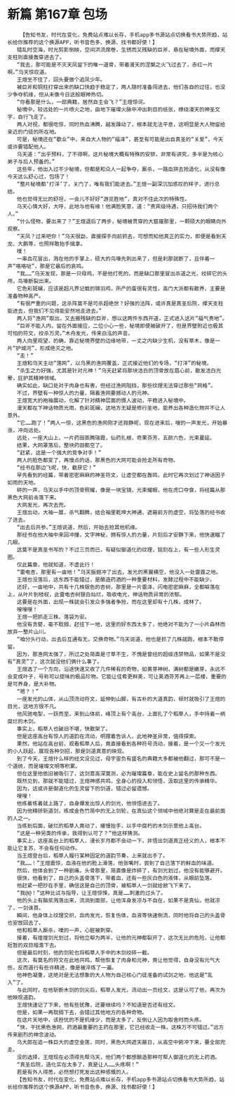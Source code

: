 # 新篇 第167章 包场
        【告知书友，时代在变化，免费站点难以长存，手机app多书源站点切换看书大势所趋，站长给你推荐的这个换源APP，听书音色多、换源、找书都好使！】
       错乱时空海，时光剪影倒映，空间洪流席卷，生锈而又残缺的巨斧，悬在秘境外面，而撑天支柱则直接轰穿进去了。
       “我去，那可能是不灭天凤留下的唯一道骨，带着漫天的涅槃之火飞过去了，赤红一片啊。”乌天惊叹道。
       王煊坐不住了，回头要做个追凤少年。
       被巨斧和铜柱打穿出来的缺口快趋于稳定了，两人随时准备闯进去，他们各自的过往，也没少争夺机缘，但从未像今日这般眼神热切。
       “你看那是什么，一部典籍，居然自主会飞？”王煊惊诧。
       秘境中，较远处的一片喷火之地，由地下璀璨火脉中冲出刺目的纸张，缭绕漫天的神圣文字，自行飞走了。
       两人对视，都很吃惊，同时热血沸腾，越发躁动了，根本就无法平息，这明显是大人物留给亲近的门徒的所在地。
       可是，秘境还在“歇业”中，来自大人物的“福泽”，甚至有可能是出自真圣的“关爱”，今天或许要错配他人。
       乌天道：“出乎预料，了不得啊，这片秘境大概有特殊的安排，非常有讲究，多半是为核心弟子与后人预备的。”
       这些年，他出入过不少秘境，但都是和众人一起争夺，厮杀，一路血拼去抢造化，从没有像今天这么舒心过，包场了！
       “整片秘境都‘打洋’了，关门了，唯有我们能进去。”王煊一副深沉加感叹的样子，进行总结。
       他也觉得无比的舒坦，一会儿不好好“游览胜地”，真对不住此次的特殊性。
       乌天心情大好，大呼，此地与他有缘！他满脸笑意，道：“贵宾级待遇，只招待我们两个人。”
       “什么怪物，要出来了？”王煊退后了两步，秘境被贯穿的大窟窿那里，一颗硕大的眼睛向外观察。
       “天凤？过来吧你！”乌天很勐，直接探手向前抓去，可想而知他真正的实力，即便是看到天龙、大鹏等，也照样敢抬手擒拿。
       噗！
       一串血花冒出，溅在他的手掌上，硕大的鸟喙先刺出来了，但是刹那就断了，且伴着一声“咯咯哒”，那是它最后的哀鸣。
       “我……”乌天发现，那是一只母鸡，不是他打死的，而是缺口那里冒出杀道之光，绞碎它的头颅，鸟喙断裂出来。
       它色彩斑斓，应该是超凡界记载的锦羽鸡，所产的蛋很有灵性，高门大派都有散养，主要是准备物种高产。
       “有很严重的问题，这杀阵莫不是可杀超绝世？好强的法阵，或许真是真圣后院，撑天支柱能进去，但我们不见得能安然地走进去。”
       两人将“渔网”取出，又去搬残缺的巨斧，想以这两件东西开道，正式进入这片“福气贵地”。
       “巨斧不能入内，留在外面接应，二位小心一些，秘境即便被破开了，但是界壁附近也极其可怕的符文，绞杀万灵。”木舟发光，传来白泓的声音。
       两人向里观望，的确，靠近秘境界壁的边缘地带，一丈之内缺少生机，没有草木，像是一片“护城河”，形成绝灭之地。
       “走！”
       王煊和乌天主动“落网”，以乌黑的渔网覆盖，正式接近他们的专场，“打洋”的秘境。
       “杀生之力好强，尤其是针对元神！”乌天赶紧将那块洁白的顶骨放在眉心前，散发洁白光晕，庇护其精神领域。
       确实如此，缺口处对于肉身也有害，但经过渔网阻挡，那些纹理无法穿过那些“网格”。
       不过，界壁有一种惊人的力量，隔着渔网要撼动人的元神。
       王煊宽大的袍袖展动，化解了针对精神层面的慑人波动，平稳进入秘境中。
       漫天都在下神话物质光雨，色彩斑斓，这地方无疑是修行圣地，能养出各种造化物并不让人意外。
       “它……跑了！”两人一惊，这黑色的渔网刚才还寂静呢，现在进来后，嗖的一声发光，开始暴涨，冲向远处。
       远处，一座大山上，一片药田蒸腾瑞霞，仙药扎根，奇果芬芳，五颜六色，光束蔓延。
       结果，大网罩落后，整块药田都空了。
       “赶紧，这是一个强大的竞争对手！”
       两人的脸色都变了，再慢点的话，那黑色的大网可能会抢走所有奇物。
       “经书在那边飞呢，快，截获它！”
       早先看到的经篇，带着密密麻麻的神圣符文，让虚空都在轰鸣，此时它再次划过了神话因子如雨的天地。
       砰的一声，乌天以手中的顶骨照耀，像是一块宝镜，光束耀眼，他在虎口夺食，将经篇从那黑色大网前击落下来。
       大网发光，再次去兜。
       王煊出动，大袖一展，杀气翻腾，结合袖里乾坤大神通，遮蔽前方的虚空，将坠落的经书收了进去。
       “出去后共参。”王煊说道，然后，开始去抢其他机缘。
       那经书在他大袖中来回冲撞，文字神秘，拥有惊人的力量，片刻后才安静下来，他快速瞄了几眼。
       这莫不是真圣书写的？不过三页而已，有疑似御道化的纹理，铭刻在上，有一些人形生灵图。
       仅此篇章，他就知道，不虚此行！
       “雷电杏，那里有一亩地！”乌天振翅冲了出去，发光的黑翼横空，他没入一处雷霆之地。
       王煊也没落后，这东西不能错过，是酿造药酒的一种重要材料，发酵过程中不能缺少。
       还好，一亩地中，共有十几株银色的杏树，那里是一片雷泽，闪电密密麻麻，全都噼落在上，从叶片到枝杈，此雷电杏树银白灿烂，吸收电光，神话物质异常的浓郁。
       这要是在外面，出现一株就会引发众多强者争抢，而在这里却有十几株，成林了。
       嗖嗖嗖！
       王煊一把抓走三株，落袋为安。
       他没有贪婪，毫不耽搁，赶往下一地，这里的好东西太多了，他绝对不能为了一小片森林而放弃一整片山川。
       “咱分头行动，出去后互通有无，交换奇物。”乌天说道，他也是抓了几株就跑，根本不敢停留。
       因为，那渔网太强了，所过之处简直是寸草不生，不愧是曾经的超级违禁物品，如果不是没有“真灵”了，这次就没他们俩什么事了。
       王煊选了一个方向，沿途快速又收了几件稀有的奇物，如黄芽神树，满树都是嫩芽，永远不会变成叶子，号称可以提味的极品珍物。它能让佳肴更鲜美，可让美酒芬芳再上一层楼，重要的是可养身，是大补物。
       “嗯？！”
       一座发光的山体，从山顶流动符文，延伸到山脚，有古朴的大道真韵，顿时就吸引了王煊的目光，这地方很不凡。
       他风驰电掣，一跃而至，来到山体前，峰顶上有个高台，上面扎了个稻草人，手中持着一柄腐烂的木剑。
       事实上，稻草人也破旧不堪，快散架了。
       但是这座高台有惊人的道韵在流动，明摆着告诉人，此地神圣异常，值得探索。
       果然，他站在高台前，观看稻草人后，竟直接看到各种符号流动，接着，是一个又一个发光的小人跃起，展现各种剑招，那是剑道真意的映现。
       到了今天，王煊什么样的经文没见过，母宇宙负有盛名的典籍大多都被他翻过，那可不是一个道统，而是璀璨文明等积累。
       但在这里他依旧被吸引了，这剑意高深莫测，必为璀璨篇章，能在史上留名的那种东西。
       既然见到，那就不能错过，王煊神感共鸣，全身心的投入和领悟，汲取这里的传承精华。
       因为，这或许是御道化的生灵留下的剑道，错过必留遗憾。
       嗖嗖！
       他练着练着就上路了，自身爆发出惊人的剑光，他领悟进去了。
       因为他精研斩道剑，练成金色竹简中的无上剑轮，在真仙这个领域中他绝对算是走在最前面的人之一。
       当练到后面，破烂的稻草人竟动了，缓慢抬手，以手中腐朽的木剑示意他上高台。
       “这是一种另类的传承，我得到认可了？”他这样猜测。
       事实上，这座高台上的稻草人，漫长岁月都不会动一下，非悟出剑道真正经义的人，根本不能让它复苏，不会有任何动作。
       当王煊登台后，稻草人履行某种固定的道韵节奏，上来就出手了。
       “我……！”王煊震惊，血液在他的脸上滑落，他张嘴时，尝到了自己落下的鲜血的味道。
       然后，他体会到了一种剧痛，头骨那里，简直像是炸碎了，有剑光划过，他没有能够避开。
       很快，他看到了，自己的头盖骨落下，带着血，还有一些灰白色的液体，从眼前坠落。
       他赶紧一把抄在手里，确信这是自己的顶骨，被稻草人一剑就给掀飞下来了。
       “我@@！”这种比试与指导，让王煊惊悚，真是……刺激的过头了。
       他的头上有脑浆溅落出来，流淌到面部，让他浑身发凉与不自在，如果不是真仙，他就凉了，一剑诛首。
       瞬间，他身体上纹理交织，血肉发光，恢复伤体，血液等快速倒流，同时他将自己的头盖骨也安放回去了。
       他和稻草人厮杀，噗的一声，心脏被刺穿。
       接着，有煌煌剑光划过，将他立噼为两半，让他的元神都裂开了，这次无比的危险，让他都短暂的双目暗澹下去。
       但是最后时刻，他的剑轮也将稻草人手中的木剑绞碎一截。
       这次，有莫名的符文在此地共鸣，帮他恢复了肉身和元神，竟让他觉得，自身没有元气大伤，反而道行有些许精进，像是被淬炼了一遍。
       他神色凝重，这绝对是无法想象的大人物为自己核心门徒准备的试剑之地，他这是“乱入”了。
       与此同时，在他斩断木剑的剑尖后，稻草人发光，流动出一页经文，这是认可了他，再次为他映现道韵。
       王煊快速记了下来，他有些犹豫，还要继续吗？不知道是否还有经文。
       但是，如果一再耽搁下去，会错过其他地方的各种奇物。
       在这片天地中，该担忧的不是机缘少，而是太多了，反倒让人因为取舍时而头疼。
       “快，干扰黑色渔网，药酒最重要的主药在那里，它已经收走一株，这株万不可错过。”远方传来剧烈的神念波动。
       乌大郎在追一株巨大的虚空金莲，同时，黑色大网遮天蔽日，从高空中俯冲下来，要全部兜走。
       没的选择，王煊现在必须得先帮乌天，他们两个都想酿造那种可帮人御道化的无上药酒。
       “真圣后院，造化实在太多了，真是让人……头疼啊！”
       若是有外人得悉，必然想打死发出这种感慨的人。
       【告知书友，时代在变化，免费站点难以长存，手机app多书源站点切换看书大势所趋，站长给你推荐的这个换源APP，听书音色多、换源、找书都好使！】